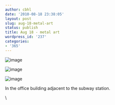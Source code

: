 ```yaml
---
author: cbhl
date: '2010-08-18 23:38:05'
layout: post
slug: aug-18-metal-art
status: publish
title: Aug 18 - metal art
wordpress_id: '237'
categories:
- '365'
---
```


![image](http://blog.azuresky.ca/blog/wp-content/uploads/2010/08/wpid-IMG_20100818_192731.jpg)

![image](http://blog.azuresky.ca/blog/wp-content/uploads/2010/08/wpid-IMG_20100818_192724.jpg)

![image](http://blog.azuresky.ca/blog/wp-content/uploads/2010/08/wpid-IMG_20100818_192659.jpg)

In the office building adjacent to the subway station.

\

